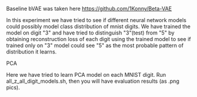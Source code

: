 Baseline bVAE was taken here https://github.com/1Konny/Beta-VAE

In this experiment we have tried to see if different neural network models could possibly model class distribution of mnist digits. We have trained the model on digit "3" and have tried to distinguish "3"(test) from "5" by obtaining reconstruction loss of each digit using the trained model to see if trained only on "3" model could see "5" as the most probable pattern of distribution it learns.

PCA

Here we have tried to learn PCA model on each MNIST digit. Run all_z_all_digit_models.sh, then you will have evaluation results (as .png pics).
